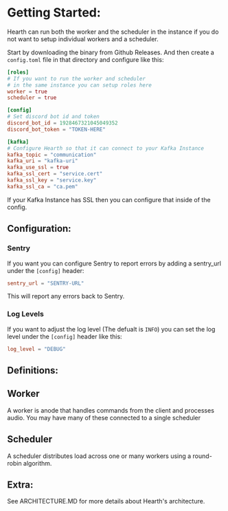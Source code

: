 # Getting Started:
Hearth can run both the worker and the scheduler in the instance if you do not want to 
setup individual workers and a scheduler.

Start by downloading the binary from Github Releases. And then create a `config.toml` file
in that directory and configure like this:
```toml
[roles]
# If you want to run the worker and scheduler 
# in the same instance you can setup roles here
worker = true
scheduler = true

[config]
# Set discord bot id and token
discord_bot_id = 1928467321045049352
discord_bot_token = "TOKEN-HERE"

[kafka]
# Configure Hearth so that it can connect to your Kafka Instance
kafka_topic = "communication"
kafka_uri = "kafka-uri"
kafka_use_ssl = true
kafka_ssl_cert = "service.cert"
kafka_ssl_key = "service.key"
kafka_ssl_ca = "ca.pem"
```
If your Kafka Instance has SSL then you can configure that inside of the config.


## Configuration:
### Sentry
If you want you can configure Sentry to report errors by adding a sentry_url under the `[config]` header:
```toml
sentry_url = "SENTRY-URL"
```
This will report any errors back to Sentry.
### Log Levels
If you want to adjust the log level (The defualt is `INFO`) you can set the log level under the `[config]` header like this:
```toml
log_level = "DEBUG"
```

## Definitions:

## Worker
A worker is anode that handles commands from the client and processes audio. You may have many of these connected to a single scheduler

## Scheduler
A scheduler distributes load across one or many workers using a round-robin algorithm.

## Extra:
See ARCHITECTURE.MD for more details about Hearth's architecture.